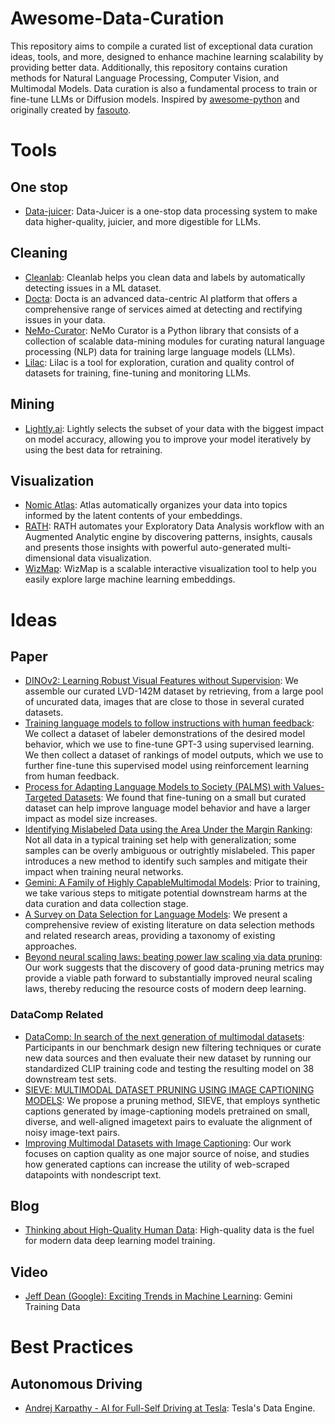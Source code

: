 # Awesome-Data-Curation
This repository aims to compile a curated list of exceptional data curation ideas, tools, and more, designed to enhance machine learning scalability by providing better data. Additionally, this repository contains curation methods for Natural Language Processing, Computer Vision, and Multimodal Models. Data curation is also a fundamental process to train or fine-tune LLMs or Diffusion models. Inspired by [awesome-python](https://github.com/vinta/awesome-python) and originally created by [fasouto](https://github.com/fasouto).


# Tools
## One stop
- [Data-juicer](https://github.com/alibaba/data-juicer): Data-Juicer is a one-stop data processing system to make data higher-quality, juicier, and more digestible for LLMs.

## Cleaning
- [Cleanlab](https://github.com/cleanlab/cleanlab): Cleanlab helps you clean data and labels by automatically detecting issues in a ML dataset. 
- [Docta](https://github.com/Docta-ai/docta): Docta is an advanced data-centric AI platform that offers a comprehensive range of services aimed at detecting and rectifying issues in your data.
- [NeMo-Curator](https://github.com/NVIDIA/NeMo-Curator): NeMo Curator is a Python library that consists of a collection of scalable data-mining modules for curating natural language processing (NLP) data for training large language models (LLMs).
- [Lilac](https://github.com/lilacai/lilac): Lilac is a tool for exploration, curation and quality control of datasets for training, fine-tuning and monitoring LLMs.

## Mining
- [Lightly.ai](https://www.lightly.ai/): Lightly selects the subset of your data with the biggest impact on model accuracy, allowing you to improve your model iteratively by using the best data for retraining.

## Visualization
- [Nomic Atlas](https://github.com/nomic-ai/nomic): Atlas automatically organizes your data into topics informed by the latent contents of your embeddings. 
- [RATH](https://github.com/Kanaries/Rath): RATH automates your Exploratory Data Analysis workflow with an Augmented Analytic engine by discovering patterns, insights, causals and presents those insights with powerful auto-generated multi-dimensional data visualization.
- [WizMap](https://github.com/poloclub/wizmap): WizMap is a scalable interactive visualization tool to help you easily explore large machine learning embeddings. 

# Ideas
## Paper
- [DINOv2: Learning Robust Visual Features without Supervision](https://arxiv.org/abs/2304.07193): We assemble our curated LVD-142M dataset by retrieving, from a large pool of uncurated data, images that
are close to those in several curated datasets. 
- [Training language models to follow instructions with human feedback](https://arxiv.org/abs/2203.02155): We collect a dataset of labeler demonstrations of the desired model behavior, which we use to fine-tune GPT-3 using supervised learning. We then collect a dataset of rankings of model outputs, which we use to further fine-tune this supervised model using reinforcement learning from human feedback.
- [Process for Adapting Language Models to Society (PALMS) with Values-Targeted Datasets](https://cdn.openai.com/palms.pdf): We found that fine-tuning on a small but curated dataset can help improve language model behavior and have a larger impact as model size increases. 
- [Identifying Mislabeled Data using the Area Under the Margin Ranking](https://arxiv.org/abs/2001.10528): Not all data in a typical training set help with generalization; some samples can be overly ambiguous or outrightly mislabeled. This paper introduces a new method to identify such samples and mitigate their impact when training neural networks. 
- [Gemini: A Family of Highly CapableMultimodal Models](https://arxiv.org/abs/2312.11805): Prior to training, we take various steps to mitigate potential downstream harms at the data curation and data collection stage.
- [A Survey on Data Selection for Language Models](https://arxiv.org/abs/2402.16827): We present a comprehensive review of existing literature on data selection methods and related research areas, providing a taxonomy of existing approaches. 
- [Beyond neural scaling laws: beating power law scaling via data pruning](https://proceedings.neurips.cc/paper_files/paper/2022/file/7b75da9b61eda40fa35453ee5d077df6-Paper-Conference.pdf):  Our work suggests that the discovery of good data-pruning metrics may provide a viable path forward to substantially improved neural scaling laws, thereby reducing the resource costs of modern deep learning.
### DataComp Related
- [DataComp: In search of the next generation of multimodal datasets](https://arxiv.org/abs/2304.14108): Participants in our benchmark design new filtering techniques or curate new data sources and then evaluate their new dataset by running our standardized CLIP training code and testing the resulting model on 38 downstream test sets. 
- [SIEVE: MULTIMODAL DATASET PRUNING USING IMAGE CAPTIONING MODELS](https://arxiv.org/abs/2310.02110): We propose a pruning method, SIEVE, that employs synthetic captions generated by image-captioning models pretrained on small, diverse, and well-aligned imagetext pairs to evaluate the alignment of noisy image-text pairs.
- [Improving Multimodal Datasets with Image Captioning](https://arxiv.org/abs/2307.10350): Our work focuses on caption quality as one major source of noise, and studies how generated captions can increase the utility of web-scraped datapoints with nondescript text. 

## Blog
- [Thinking about High-Quality Human Data](https://lilianweng.github.io/posts/2024-02-05-human-data-quality/): High-quality data is the fuel for modern data deep learning model training.

## Video
- [Jeff Dean (Google): Exciting Trends in Machine Learning](https://youtu.be/oSCRZkSQ1CE?si=si2pH8hPxUm872rh&t=1874): Gemini Training Data

# Best Practices

## Autonomous Driving
- [Andrej Karpathy - AI for Full-Self Driving at Tesla](https://youtu.be/hx7BXih7zx8?si=13W7_rVHJhgYcLY3&t=660): Tesla's Data Engine.